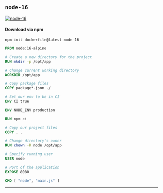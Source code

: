 ## `node-16`


[![node-16](https://github.com/seanghay/dockerfile/actions/workflows/node-16.yml/badge.svg)](https://github.com/seanghay/dockerfile/actions/workflows/node-16.yml)

#### Download via npm

```
npm init dockerfile@latest node-16
```

```dockerfile
FROM node:16-alpine

# Create a new directory for the project
RUN mkdir -p /opt/app

# Change current working directory
WORKDIR /opt/app

# Copy package files
COPY package*.json ./

# Set our env to be in CI
ENV CI true

ENV NODE_ENV production

RUN npm ci

# Copy our project files
COPY . .

# Change directory's owner
RUN chown -R node /opt/app

# Specify running user
USER node

# Port of the application
EXPOSE 8080

CMD [ "node", "main.js" ]

```


---

